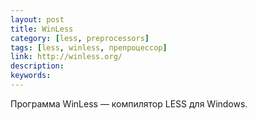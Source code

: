 ```yaml
---
layout: post
title: WinLess
category: [less, preprocessors]
tags: [less, winless, препроцессор]
link: http://winless.org/
description:
keywords:
---
```


<p>Программа WinLess — компилятор LESS для Windows.</p>
